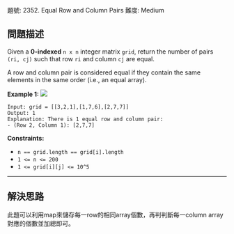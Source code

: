 題號: 2352. Equal Row and Column Pairs
難度: Medium

## 問題描述
Given a **0-indexed** `n x n` integer matrix `grid`, return the number of pairs `(ri, cj)` such that row `ri` and column `cj` are equal.

A row and column pair is considered equal if they contain the same elements in the same order (i.e., an equal array).

**Example 1:**
![](https://i.imgur.com/7Rw19dI.png)
```
Input: grid = [[3,2,1],[1,7,6],[2,7,7]]
Output: 1
Explanation: There is 1 equal row and column pair:
- (Row 2, Column 1): [2,7,7]
```

**Constraints:**

- `n == grid.length == grid[i].length`
- `1 <= n <= 200`
- `1 <= grid[i][j] <= 10^5`

---
## 解決思路
此題可以利用map來儲存每一row的相同array個數，再判判斷每一column array對應的個數並加總即可。